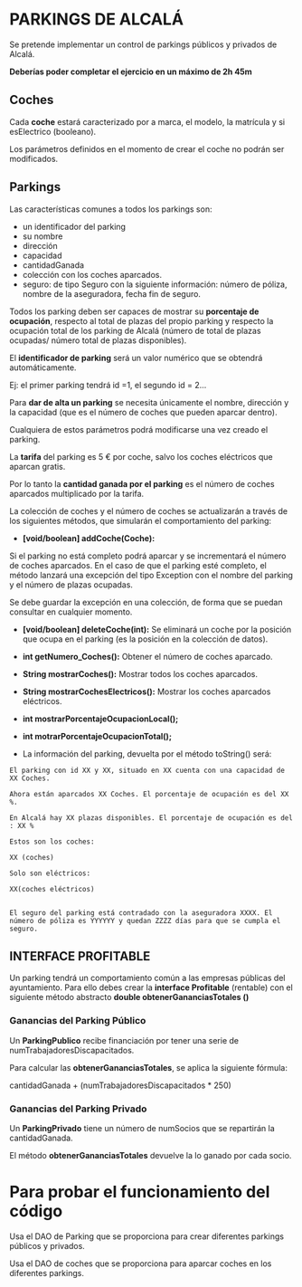 # PARKINGS DE ALCALÁ

Se pretende implementar un control de parkings públicos y privados de Alcalá.

**Deberías poder completar el ejercicio en un máximo de 2h 45m**

## Coches

Cada **coche** estará caracterizado por a marca, el modelo, la matrícula y si esElectrico (booleano).

Los parámetros definidos en el momento de crear el coche no podrán ser modificados.

## Parkings

Las características comunes a todos los parkings son:

- un identificador del parking
- su nombre
- dirección
- capacidad
- cantidadGanada
- colección con los coches aparcados.
- seguro: de tipo Seguro con la siguiente información: número de póliza, nombre de la aseguradora, fecha fin de seguro.

Todos los parking deben ser capaces de mostrar su **porcentaje de ocupación**, respecto al total de plazas del propio parking y respecto la ocupación total de los parking de Alcalá (número de total de plazas ocupadas/ número total de plazas disponibles).

El **identificador de parking** será un valor numérico que se obtendrá automáticamente. 

Ej: el primer parking tendrá id =1, el segundo id = 2…


Para **dar de alta un parking** se necesita únicamente el nombre, dirección y la capacidad (que es el número de coches que pueden aparcar dentro).  


Cualquiera de estos parámetros podrá modificarse una vez creado el parking.


La **tarifa** del parking es 5 € por coche, salvo los coches eléctricos que aparcan gratis.  

Por lo tanto la **cantidad ganada por el parking** es el número de coches aparcados multiplicado por  la tarifa.


La colección de coches y el número de coches se actualizarán a través de los siguientes métodos, que simularán el comportamiento del parking:

- **[void/boolean] addCoche(Coche):**

Si el parking no está completo podrá aparcar y se incrementará el número de coches aparcados. En el caso de que el parking esté completo, el método lanzará una excepción del tipo Exception con el nombre del parking y el número de plazas ocupadas.

Se debe guardar la excepción en una colección, de forma que se puedan consultar en cualquier momento.  

- **[void/boolean] deleteCoche(int):** Se eliminará un coche por la posición que ocupa en el parking (es la posición en la colección de datos).

- **int getNumero_Coches():** Obtener el número de coches aparcado.

- **String mostrarCoches():** Mostrar todos los coches aparcados.

- **String mostrarCochesElectricos():** Mostrar los coches aparcados eléctricos.

- **int mostrarPorcentajeOcupacionLocal();**

- **int motrarPorcentajeOcupacionTotal();**

- La información del parking, devuelta por el método toString() será:

```
El parking con id XX y XX, situado en XX cuenta con una capacidad de XX Coches.

Ahora están aparcados XX Coches. El porcentaje de ocupación es del XX %.

En Alcalá hay XX plazas disponibles. El porcentaje de ocupación es del : XX %

Estos son los coches:

XX (coches)

Solo son eléctricos:

XX(coches eléctricos)


El seguro del parking está contradado con la aseguradora XXXX. El número de póliza es YYYYYY y quedan ZZZZ días para que se cumpla el seguro.

```

## INTERFACE PROFITABLE

Un parking tendrá un comportamiento común a las empresas públicas del ayuntamiento. Para ello debes crear la **interface Profitable** (rentable) con el siguiente método abstracto **double obtenerGananciasTotales ()** 


### Ganancias del Parking Público

Un **ParkingPublico** recibe  financiación por tener una serie de numTrabajadoresDiscapacitados.  

Para calcular las **obtenerGananciasTotales**, se aplica la siguiente fórmula:

cantidadGanada +  (numTrabajadoresDiscapacitados * 250)

### Ganancias del Parking Privado

Un **ParkingPrivado** tiene un número de numSocios que se repartirán la cantidadGanada. 

El método **obtenerGananciasTotales** devuelve la lo ganado por cada socio.


 
# Para probar el funcionamiento del código

Usa el DAO de Parking que se proporciona para crear diferentes parkings públicos y privados.

Usa el DAO de coches que se proporciona para aparcar coches en los diferentes parkings.
